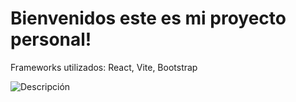 # Bienvenidos este es mi proyecto personal!

Frameworks utilizados: React, Vite, Bootstrap

![Descripción](https://encrypted-tbn0.gstatic.com/images?q=tbn:ANd9GcTDXruQ-d5u5aok1eYHqyyrK2xFqZMil33q_KWUNxpwCw&s)
